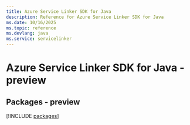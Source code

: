 ```yaml
---
title: Azure Service Linker SDK for Java
description: Reference for Azure Service Linker SDK for Java
ms.date: 10/16/2025
ms.topic: reference
ms.devlang: java
ms.service: servicelinker
---
```

# Azure Service Linker SDK for Java - preview
## Packages - preview
[!INCLUDE [packages](service-linker-index.md)]